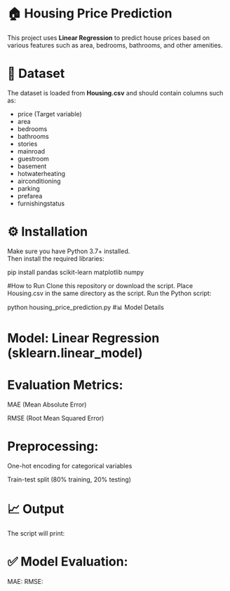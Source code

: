 # 🏠 Housing Price Prediction

This project uses **Linear Regression** to predict house prices based on various features such as area, bedrooms, bathrooms, and other amenities.


# 📂 Dataset

The dataset is loaded from **Housing.csv** and should contain columns such as:

- price (Target variable)
- area
- bedrooms
- bathrooms
- stories
- mainroad
- guestroom
- basement
- hotwaterheating
- airconditioning
- parking
- prefarea
- furnishingstatus

# ⚙️ Installation
Make sure you have Python 3.7+ installed.  
Then install the required libraries:

pip install pandas scikit-learn matplotlib numpy

#How to Run
Clone this repository or download the script.
Place Housing.csv in the same directory as the script.
Run the Python script:

python housing_price_prediction.py
#📊 Model Details
# Model: Linear Regression (sklearn.linear_model)

# Evaluation Metrics:

MAE (Mean Absolute Error)

RMSE (Root Mean Squared Error)

# Preprocessing:

One-hot encoding for categorical variables

Train-test split (80% training, 20% testing)

# 📈 Output
The script will print:
 
# ✅ Model Evaluation:
MAE: <value>
RMSE: <value>
